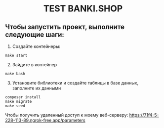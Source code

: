 <h1 align="center">TEST BANKI.SHOP</h1>
<h2> Чтобы запустить проект, выполните следующие шаги:</h2>

1. Создайте контейнеры:

```make start```

2. Зайдите в контейнер

```make bash```

3. Установите библиотеки и создайте таблицы в базе данных, заполните их данными

``` composer install ``` <br>
```make migrate```<br>
```make seed```

Чтобы получить удаленный доступ к моему веб-серверу:
https://71f4-5-228-113-89.ngrok-free.app/parameters


